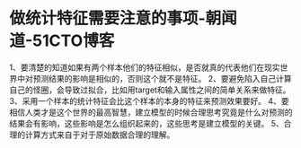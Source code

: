 # 做统计特征需要注意的事项-朝闻道-51CTO博客
1、要清楚的知道如果有两个样本他们的特征相似，是否就真的代表他们在现实世界中对预测结果的影响是相似的，否则这个就不是特征。
2、要避免陷入自己计算自己的怪圈，会导致过拟合，比如用target和输入属性之间的简单关系来做特征。
3、采用一个样本的统计特征会比这个样本的本身的特征来预测效果要好。
4、要相信人类才是这个世界的最高智慧，建立模型的时候合理思考究竟是什么对预测的结果会有影响，这些影响是怎么组织起来的，这些思考是建立模型的关键。
5、合理的计算方式来自于对于原始数据合理的理解。
